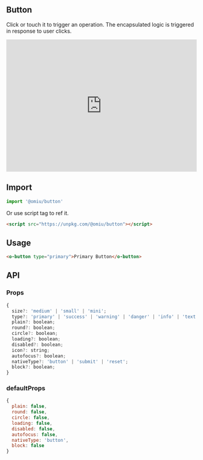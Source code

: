 ## Button 

Click or touch it to trigger an operation. The encapsulated logic is triggered in response to user clicks.

<iframe height="350" style="width: 100%;" scrolling="no" title="OMIU Button" src="https://codepen.io/omijs/embed/LYppwYG?height=350&theme-id=dark&default-tab=html,result" frameborder="no" allowtransparency="true" allowfullscreen="true" loading="lazy">
  See the Pen <a href='https://codepen.io/omijs/pen/LYppwYG'>OMIU Button</a> by OMI
  (<a href='https://codepen.io/omijs'>@omijs</a>) on <a href='https://codepen.io'>CodePen</a>.
</iframe>

## Import

```js
import '@omiu/button'
```

Or use script tag to ref it.

```html
<script src="https://unpkg.com/@omiu/button"></script>
```

## Usage

```html
<o-button type="primary">Primary Button</o-button>
```

## API

### Props

```jsx
{
  size?: 'medium' | 'small' | 'mini';
  type?: 'primary' | 'success' | 'warning' | 'danger' | 'info' | 'text';
  plain?: boolean;
  round?: boolean;
  circle?: boolean;
  loading?: boolean;
  disabled?: boolean;
  icon?: string;
  autofocus?: boolean;
  nativeType?: 'button' | 'submit' | 'reset';
  block?: boolean;
}
```

### defaultProps

```jsx
{
  plain: false,
  round: false,
  circle: false,
  loading: false,
  disabled: false,
  autofocus: false,
  nativeType: 'button',
  block: false
}
```
